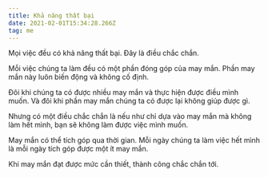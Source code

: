 ```yaml
---
title: Khả năng thất bại
date: 2021-02-01T15:34:28.266Z
tag: me
---
```

Mọi việc đều có khả năng thất bại. Đây là điều chắc chắn.

Mỗi việc chúng ta làm đều có một phần đóng góp của may mắn. Phần may mắn này luôn biến động và không cố định.

Đôi khi chúng ta có được nhiều may mắn và thực hiện được điều mình muốn. Và đôi khi phần may mắn chúng ta có được lại không giúp được gì.

Nhưng có một điều chắc chắn là nếu như chỉ dựa vào may mắn mà không làm hết mình, bạn sẽ không làm được việc mình muốn.

May mắn có thể tích góp qua thời gian. Mỗi ngày chúng ta làm việc hết mình là mỗi ngày tích góp được một ít may mắn.

Khi may mắn đạt được mức cần thiết, thành công chắc chắn tới.